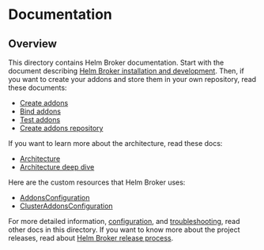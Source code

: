 # Documentation

## Overview

This directory contains Helm Broker documentation. Start with the document describing [Helm Broker installation and development](./01-installation.md). Then, if you want to create your addons and store them in your own repository, read these documents:
  - [Create addons](./04-create-addons.md)
  - [Bind addons](./05-bind-addons.md)
  - [Test addons](./06-test-addons.md)
  - [Create addons repository](./07-create-addons-repo.md)

If you want to learn more about the architecture, read these docs:
  - [Architecture](./02-architecture.md)
  - [Architecture deep dive](./03-architecture-deep-dive.md)

Here are the custom resources that Helm Broker uses:
  - [AddonsConfiguration](./13-cr-addonsconfiguration.md)
  - [ClusterAddonsConfiguration](./14-cr-clusteraddonsconfiguration.md)

For more detailed information, [configuration](./12-configuration.md), and [troubleshooting](./15-troubleshooting.md), read other docs in this directory. If you want to know more about the project releases, read about [Helm Broker release process](./release/hb-release.md).
